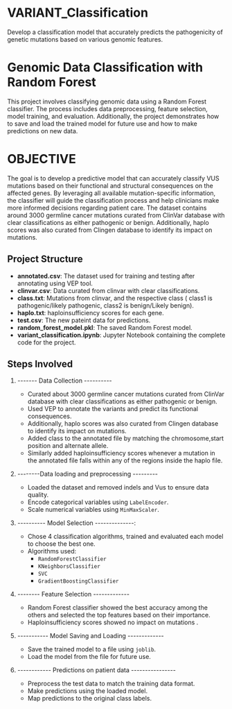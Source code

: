 # VARIANT_Classification
Develop a classification model that accurately predicts the pathogenicity of genetic mutations based on various genomic features.
# Genomic Data Classification with Random Forest

This project involves classifying genomic data using a Random Forest classifier. The process includes data preprocessing, feature selection, model training, and evaluation. 
Additionally, the project demonstrates how to save and load the trained model for future use and how to make predictions on new data.

# OBJECTIVE
The goal is to develop a predictive model that can accurately classify VUS mutations based on their functional and structural consequences on the affected genes.
By leveraging all available mutation-specific information, the classifier will guide the classification process and help clinicians make more informed decisions regarding patient care.
The dataset contains around 3000 germline cancer mutations curated from ClinVar database with clear classifications as either pathogenic or benign.
Additionally, haplo scores was also curated from Clingen database to identify its impact on mutations.

## Project Structure

- **annotated.csv**: The dataset used for training and testing after annotating using VEP tool.
- **clinvar.csv**: Data curated from clinvar with clear classifications.
- **class.txt**: Mutations from clinvar, and the respective class ( class1 is pathogenic/likely pathogenic, class2 is benign/Likely benign).
- **haplo.txt**: haploinsufficiency scores for each gene.
- **test.csv**: The new pateint data for predictions.
- **random_forest_model.pkl**: The saved Random Forest model.
- **variant_classification.ipynb**: Jupyter Notebook containing the complete code for the project.

## Steps Involved

1. ------- Data Collection ----------
    - Curated about 3000 germline cancer mutations curated from ClinVar database with clear classifications as either pathogenic or benign.
    - Used VEP to annotate the variants and predict its functional consequences.
    - Additionally, haplo scores was also curated from Clingen database to identify its impact on mutations.
    - Added class to the annotated file by matching the chromosome,start position and alternate allele.
    - Similarly added haploinsufficiency scores whenever a mutation in the annotated file falls within any of the regions inside the haplo file.


2. --------Data loading and preprocessing ---------
    - Loaded the dataset and removed indels and Vus to ensure data quality.
    - Encode categorical variables using `LabelEncoder`.
    - Scale numerical variables using `MinMaxScaler`.

2. ---------- Model Selection --------------:
    - Chose 4 classification algorithms, trained and evaluated each model to choose the best one.
    - Algorithms used:
        - `RandomForestClassifier`
        - `KNeighborsClassifier`
        - `SVC`
        - `GradientBoostingClassifier`

3. -------- Feature Selection -------------
    - Random Forest classifier showed the best accuracy among the others and selected the top features based on their importance.
    - Haploinsufficiency scores showed no impact on mutations .
   
4. ----------- Model Saving and Loading -------------
    - Save the trained model to a file using `joblib`.
    - Load the model from the file for future use.

5. ------------ Predictions on patient data ----------------
    - Preprocess the test data to match the training data format.
    - Make predictions using the loaded model.
    - Map predictions to the original class labels.
